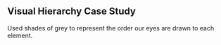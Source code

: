 <h2>Visual Hierarchy Case Study</h2>
<p>Used shades of grey to represent the order our eyes are drawn to each element.</p>
